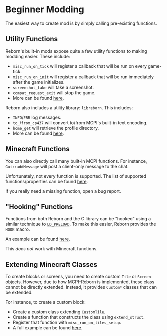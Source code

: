 # Beginner Modding
The easiest way to create mod is by simply calling pre-existing functions.

## Utility Functions
Reborn's built-in mods expose quite a few utility functions to making modding easier. These include:
* `misc_run_on_tick` will register a callback that will be run on every game-tick.
* `misc_run_on_init` will register a callback that will be run immediately after the game initializes.
* `screenshot_take` will take a screenshot.
* `compat_request_exit` will stop the game.
* More can be found [here](../../mods/include).

Reborn also includes a utility library: `libreborn`. This includes:
* `INFO`/`ERR` log messages.
* `to_`/`from_cp437` will convert to/from MCPI's built-in text encoding.
* `home_get` will retrieve the profile directory.
* More can be found [here](../../libreborn/include).

## Minecraft Functions
You can also directly call many built-in MCPI functions. For instance, `Gui::addMessage` will post a client-only message to the chat.

Unfortunately, not every function is supported. The list of supported functions/properties can be found [here](../../symbols/src).

If you really need a missing function, open a bug report.

## "Hooking" Functions
Functions from both Reborn and the C library can be "hooked" using a similar technique to [`LD_PRELOAD`](https://tbrindus.ca/correct-ld-preload-hooking-libc/). To make this easier, Reborn provides the `HOOK` macro.

An example can be found [here](../../example-mods/chat-commands/chat-commands.cpp).

This *does not* work with Minecraft functions.

## Extending Minecraft Classes
To create blocks or screens, you need to create custom `Tile` or `Screen` objects. However, due to how MCPI-Reborn is implemented, these class cannot be directly extended. Instead, it provides `Custom*` classes that can be extended.

For instance, to create a custom block:
* Create a custom class extending `CustomTile`.
* Create a function that constructs the class using `extend_struct`.
* Register that function with `misc_run_on_tiles_setup`.
* A full example can be found [here](../../example-mods/custom-block/src/custom-block.cpp).